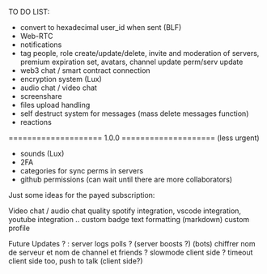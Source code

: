 TO DO LIST:

- convert to hexadecimal user_id when sent (BLF)
- Web-RTC
- notifications
- tag people, role create/update/delete, invite and moderation of servers, premium expiration set, avatars, channel update perm/serv update
- web3 chat / smart contract connection
- encryption system (Lux)
- audio chat / video chat
- screenshare
- files upload handling
- self destruct system for messages (mass delete messages function)
- reactions

==================== 1.0.0 ==================== (less urgent)
- sounds (Lux)
- 2FA
- categories for sync perms in servers
- github permissions (can wait until there are more collaborators)


Just some ideas for the payed subscription:

   Video chat / audio chat quality
   spotify integration, vscode integration, youtube integration ..
   custom badge 
   text formatting (markdown)
   custom profile

Future Updates ? :
   server logs
   polls ?
   (server boosts ?)
   (bots)
   chiffrer nom de serveur et nom de channel et friends ?
   slowmode client side ? timeout client side too, push to talk (client side?)